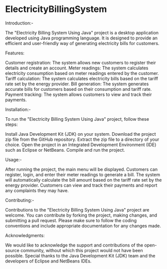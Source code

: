 # ElectricityBillingSystem

Introduction:-

The "Electricity Billing System Using Java" project is a desktop application developed using Java programming language. It is designed to
provide an efficient and user-friendly way of generating electricity bills for customers.

Features:

Customer registration: The system allows new customers to register their details and create an account.
Meter readings: The system calculates electricity consumption based on meter readings entered by the customer.
Tariff calculation: The system calculates electricity bills based on the tariff rate set by the energy provider.
Bill generation: The system generates accurate bills for customers based on their consumption and tariff rate.
Payment tracking: The system allows customers to view and track their payments.

Installation:-

To run the "Electricity Billing System Using Java" project, follow these steps:

Install Java Development Kit (JDK) on your system.
Download the project zip file from the GitHub repository.
Extract the zip file to a directory of your choice.
Open the project in an Integrated Development Environment (IDE) such as Eclipse or NetBeans.
Compile and run the project.

Usage:-

After running the project, the main menu will be displayed. Customers can register, login, and enter their meter readings to generate a bill. 
The system will automatically calculate the bill amount based on the tariff rate set by the energy provider. Customers can view and track their 
payments and report any complaints they may have.

Contributing:-

Contributions to the "Electricity Billing System Using Java" project are welcome. You can contribute by forking the project, making changes, 
and submitting a pull request. Please make sure to follow the coding conventions and include appropriate documentation for any changes made.

Acknowledgments:

We would like to acknowledge the support and contributions of the open-source community, without which this project would not have been possible. 
Special thanks to the Java Development Kit (JDK) team and the developers of Eclipse and NetBeans IDEs.
